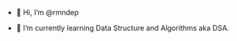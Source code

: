 - 👋 Hi, I’m @rmndep

- 🌱 I’m currently learning Data Structure and Algorithms aka DSA.


<!---
rmndep/rmndep is a ✨ special ✨ repository because its `README.md` (this file) appears on your GitHub profile.
You can click the Preview link to take a look at your changes.
--->

